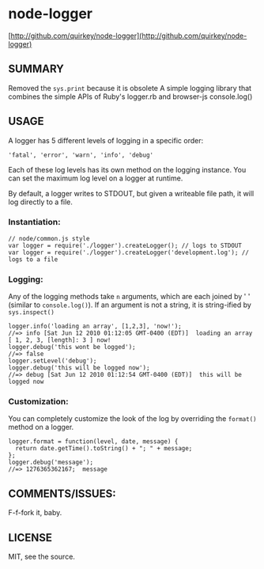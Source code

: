 # node-logger

[http://github.com/quirkey/node-logger](http://github.com/quirkey/node-logger)

## SUMMARY

Removed the `sys.print` because it is obsolete
A simple logging library that combines the simple APIs of Ruby's logger.rb and browser-js console.log()

## USAGE

A logger has 5 different levels of logging in a specific order:

    'fatal', 'error', 'warn', 'info', 'debug'

Each of these log levels has its own method on the logging instance. You can set the maximum log level on a logger at runtime.

By default, a logger writes to STDOUT, but given a writeable file path, it will log directly to a file.

### Instantiation:

    // node/common.js style
    var logger = require('./logger').createLogger(); // logs to STDOUT
    var logger = require('./logger').createLogger('development.log'); // logs to a file

### Logging:

Any of the logging methods take `n` arguments, which are each joined by ' ' (similar to `console.log()`). If an argument is not a string, it is string-ified by `sys.inspect()`

    logger.info('loading an array', [1,2,3], 'now!');
    //=> info [Sat Jun 12 2010 01:12:05 GMT-0400 (EDT)]  loading an array [ 1, 2, 3, [length]: 3 ] now!
    logger.debug('this wont be logged');
    //=> false
    logger.setLevel('debug');
    logger.debug('this will be logged now');
    //=> debug [Sat Jun 12 2010 01:12:54 GMT-0400 (EDT)]  this will be logged now

### Customization:

You can completely customize the look of the log by overriding the `format()` method on a logger.

    logger.format = function(level, date, message) {
      return date.getTime().toString() + "; " + message;
    };
    logger.debug('message');
    //=> 1276365362167;  message

## COMMENTS/ISSUES:

F-f-fork it, baby.

## LICENSE

MIT, see the source.